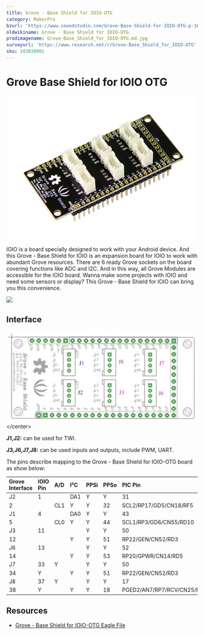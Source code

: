 ```yaml
---
title: Grove - Base Shield for IOIO-OTG
category: MakerPro
bzurl: 'https://www.seeedstudio.com/Grove-Base-Shield-for-IOIO-OTG-p-1613.html'
oldwikiname: Grove - Base Shield for IOIO-OTG
prodimagename: Grove-Base_Shield_for_IOIO-OTG.md.jpg
surveyurl: 'https://www.research.net/r/Grove-Base_Shield_for_IOIO-OTG'
sku: 103020001
---
```


# Grove Base Shield for IOIO OTG

![](https://github.com/SeeedDocument/Grove-Base_Shield_for_IOIO-OTG/raw/master/img/Grove-Base_Shield_for_IOIO-OTG.md.jpg)

IOIO is a board specially designed to work with your Android device. And this Grove - Base Shield for IOIO is an expansion board for IOIO to work with abundant Grove resources. There are 6 ready Grove sockets on the board covering functions like ADC and I2C. And in this way, all Grove Modules are accessible for the IOIO board. Wanna make some projects with IOIO and need some sensors or display? This Grove - Base Shield for IOIO can bring you this convenience.

[![](https://github.com/SeeedDocument/Seeed-WiKi/raw/master/docs/images/300px-Get_One_Now_Banner-ragular.png)](https://www.seeedstudio.com/Grove-Base-Shield-for-IOIO-OTG-p-1613.html)

## Interface

![](https://github.com/SeeedDocument/Grove-Base_Shield_for_IOIO-OTG/raw/master/img/Base_Shield_for_IOIO_Interface_Function.jpg)&lt;/center&gt;

**J1,J2:** can be used for TWI.

**J3,J6,J7,J8:** can be used inputs and outputs, include PWM, UART.

The pins describe mapping to the Grove - Base Shield for IOIO-OTG board as show below:

|  Grove Interface |  IOIO Pin |  A/D |  I²C |  PPSi |  PPSo |  PIC Pin |  PIC function |
| :--- | :--- | :--- | :--- | :--- | :--- | :--- | :--- |
|  J2 |  1 |  |  DA1 |  Y |  Y |  31 |  SDA2/RP10/GD4/CN17/RF4 |
|  2 |  |  CL1 |  Y |  Y |  32 |  SCL2/RP17/GD5/CN18/RF5 |  |
|  J1 |  4 |  |  DA0 |  Y |  Y |  43 |  DPLN/SDA1/RP4/GD8/CN54/RD9 |
|  5 |  |  CL0 |  Y |  Y |  44 |  SCL1/RP3/GD6/CN55/RD10 |  |
|  J3 |  11 |  |  |  Y |  Y |  50 |  DPH/RP23/CN51/RD2 |
|  12 |  |  |  Y |  Y |  51 |  RP22/GEN/CN52/RD3 |  |
|  J6 |  13 |  |  |  Y |  Y |  52 |  RP25/GCLK/CN13/RD4 |
|  14 |  |  |  Y |  Y |  53 |  RP20/GPWR/CN14/RD5 |  |
|  J7 |  33 |  Y |  |  Y |  Y |  50 |  DPH/RP23/CN51/RD2 |
|  34 |  Y |  |  Y |  Y |  51 |  RP22/GEN/CN52/RD3 |  |
|  J8 |  37 |  Y |  |  Y |  Y |  17 |  PGEC2/AN6/RP6/CN24/RB6 |
|  38 |  Y |  |  Y |  Y |  18 |  PGED2/AN7/RP7/RCV/CN25/RB7 |  |

## Resources

* [Grove - Base Shield for IOIO-OTG Eagle File](https://github.com/SeeedDocument/Grove-Base_Shield_for_IOIO-OTG/raw/master/res/Grove-Base_Shield_for_IOIO-OTG_Eagle_File.zip)


